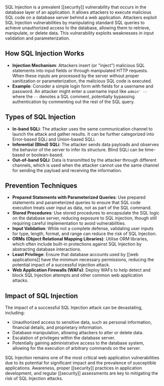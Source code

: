 SQL Injection is a prevalent [[security]] vulnerability that occurs in the database layer of an application. It allows attackers to execute malicious SQL code on a database server behind a web application. Attackers exploit SQL Injection vulnerabilities by manipulating standard SQL queries to achieve unauthorized access to the database, allowing them to retrieve, manipulate, or delete data. This vulnerability exploits weaknesses in input validation and parameterization.

## How SQL Injection Works

- **Injection Mechanism**: Attackers insert (or "inject") malicious SQL statements into input fields or through manipulated HTTP requests. When these inputs are processed by the server without proper sanitization or parameterization, the malicious SQL code is executed.
- **Example**: Consider a simple login form with fields for a username and password. An attacker might enter a username input like `admin' --` where the `--` denotes a SQL comment, potentially bypassing authentication by commenting out the rest of the SQL query.

## Types of SQL Injection

- **In-band SQLi**: The attacker uses the same communication channel to launch the attack and gather results. It can be further categorized into Error-based SQLi and Union-based SQLi.
- **Inferential (Blind) SQLi**: The attacker sends data payloads and observes the behavior of the server to infer its structure. Blind SQLi can be time-based or boolean-based.
- **Out-of-band SQLi**: Data is transmitted by the attacker through different channels, which is used when the attacker cannot use the same channel for sending the payload and receiving the information.

## Prevention Techniques

- **Prepared Statements with Parameterized Queries**: Use prepared statements and parameterized queries to ensure that SQL code execution treats user input as data, not as part of the SQL command.
- **Stored Procedures**: Use stored procedures to encapsulate the SQL logic on the database server, reducing exposure to SQL injection, though still requiring careful implementation to avoid vulnerabilities.
- **Input Validation**: While not a complete defense, validating user inputs for type, length, format, and range can reduce the risk of SQL Injection.
- **ORMs (Object Relational Mapping Libraries)**: Utilise ORM libraries, which often include built-in protections against SQL Injection by abstracting database interactions.
- **Least Privilege**: Ensure that database accounts used by [[web applications]] have the minimum necessary permissions, reducing the potential impact of a successful injection attack.
- **Web Application Firewalls (WAFs)**: Deploy WAFs to help detect and block SQL Injection attempts and other common web application attacks.

## Impact of SQL Injection

The impact of a successful SQL Injection attack can be devastating, including:

- Unauthorized access to sensitive data, such as personal information, financial details, and proprietary information.
- Database manipulation, allowing attackers to alter or delete data.
- Escalation of privileges within the database server.
- Potentially gaining administrative access to the database system, allowing for the execution of arbitrary commands on the server.

SQL Injection remains one of the most critical web application vulnerabilities due to its potential for significant impact and the prevalence of susceptible applications. Awareness, proper [[security]] practices in application development, and regular [[security]] assessments are key to mitigating the risk of SQL Injection attacks.